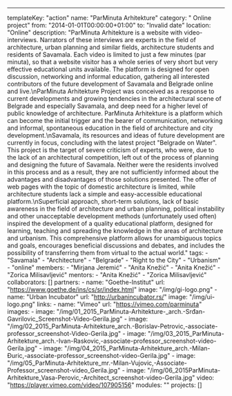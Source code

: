 ---
  templateKey: "action"
  name: "ParMinuta Arhitekture"
  category: " Online project"
  from: "2014-01-01T00:00:00+01:00"
  to: "Invalid date"
  location: "Online"
  description: "ParMinuta Arhitekture is a website with video-interviews. Narrators of these interviews are experts in the field of architecture, urban planning and similar fields, architecture students and residents of Savamala. Each video is limited to just a few minutes (par minuta), so that a website visitor has a whole series of very short but very effective educational units available. The platform is designed for open discussion, networking and informal education, gathering all interested contributors of the future development of Savamala and Belgrade online and live.\nParMinuta Arhitekture Project was conceived as a response to current developments and growing tendencies in the architectural scene of Belgrade and especially Savamala, and deep need for a higher level of public knowledge of architecture. ParMinuta Arhitekture is a platform which can become the initial trigger and the bearer of communication, networking and informal, spontaneous education in the field of architecture and city development.\nSavamala, its resources and ideas of future development are currently in focus, concluding with the latest project \"Belgrade on Water\". This project is the target of severe criticism of experts, who were, due to the lack of an architectural competition, left out of the process of planning and designing the future of Savamala. Neither were the residents involved in this process and as a result, they are not sufficiently informed about the advantages and disadvantages of those solutions presented. The offer of web pages with the topic of domestic architecture is limited, while architecture students lack a simple and easy-accessible educational platform.\nSuperficial approach, short-term solutions, lack of basic awareness in the field of architecture and urban planning, political instability and other unacceptable development methods (unfortunately used often) inspired the development of a quality educational platform, designed for learning, teaching and spreading the knowledge in the areas of architecture and urbanism. This comprehensive platform allows for unambiguous topics and goals, encourages beneficial discussions and debates, and includes the possibility of transferring them from virtual to the actual world."
  tags: 
    - "Savamala"
    - "Architecture"
    - "Belgrade"
    - "Right to the City"
    - "Urbanism"
    - "online"
  members: 
    - "Mirjana Jeremić"
    - "Anita Knežić"
    - "Anita Knežić"
    - "Zorica Milisavljević"
  mentors: 
    - "Anita Knežić"
    - "Zorica Milisavljević"
  collaborators: []
  partners: 
    - 
      name: "Goethe-Institut"
      url: "https://www.goethe.de/ins/cs/sr/index.html"
      image: "/img/gi-logo.png"
    - 
      name: "Urban Incubator"
      url: "http://urbanincubator.rs/"
      image: "/img/ui-logo.png"
  links: 
    - 
      name: "Vimeo"
      url: "https://vimeo.com/parminuta"
  images: 
    - 
      image: "/img/01_2015_ParMinuta-Arhitekture-_arch.-Srđan-Gavrilovic_Screenshot-Video-Gerila.jpg"
    - 
      image: "/img/02_2015_ParMinuta-Arhitekture_arch.-Borislav-Petrovic,-associate-professor_screenshot-Video-Gerila.jpg"
    - 
      image: "/img/03_2015_ParMinuta-Arhitekture_arch.-Ivan-Raskovic,-associate-professor_screenshot-video-Gerila.jpg"
    - 
      image: "/img/04_2015_ParMinuta-Arhitekture_arch.-Milan-Đuric,-associate-professor_screenshot-video-Gerila.jpg"
    - 
      image: "/img/05_ParMinuta-Arhitekture_mr.-Milan-Vujovic,-Associate-Professor_screenshot-video_Gerila.jpg"
    - 
      image: "/img/06_2015ParMinuta-Arhitekture_Vasa-Perovic,-Architect_screenshot-video-Gerila.jpg"
  video: "https://player.vimeo.com/video/107905156"
  modules: ""
  projects: []
